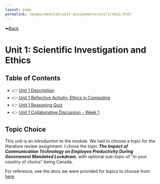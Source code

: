 ```yaml
---
layout: page
permalink: /pages/module5/unit-assignments/unit1/m5u1.html
---
```


⬅️[Back](/pages/module5.html)

# Unit 1: Scientific Investigation and Ethics

## Table of Contents

- 👉 [Unit 1 Description](/pages/module5/unit-assignments/unit1/m5u1-description.html)
- 👉 [Unit 1 Reflective Activity: Ethics in Computing](/pages/module5/unit-assignments/unit1/m5u1-reflective.html)
- 👉 [Unit 1 Reasoning Quiz](/pages/module5/unit-assignments/unit1/m5u1-reasoning-quiz.html)
- 👉 [Unit 1 Collaborative Discussion - Week 1](/pages/module5/unit-assignments/unit1/m5u1-collab-wk1.html)


## Topic Choice

This unit is an introduction to the module. We had to choose a topic for the literature review assignment. I chose the topic ***The Impact of Communication Technology on Employee Productivity During Government Mandated Lockdown***, with optional sub-topic of "in your country of choice" being Canada.

For reference, see the docx we were provided for topics to choose from [here](/pages/module5/unit-assignments/unit1/RMPP-Approved-Topics.docx)
